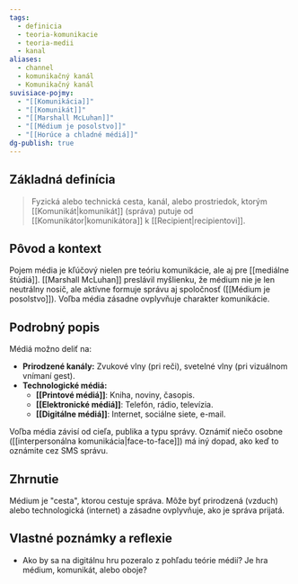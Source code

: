 ```yaml
---
tags:
  - definicia
  - teoria-komunikacie
  - teoria-medii
  - kanal
aliases:
  - channel
  - komunikačný kanál
  - Komunikačný kanál
suvisiace-pojmy:
  - "[[Komunikácia]]"
  - "[[Komunikát]]"
  - "[[Marshall McLuhan]]"
  - "[[Médium je posolstvo]]"
  - "[[Horúce a chladné médiá]]"
dg-publish: true
---
```

## Základná definícia

> Fyzická alebo technická cesta, kanál, alebo prostriedok, ktorým [[Komunikát|komunikát]] (správa) putuje od [[Komunikátor|komunikátora]] k [[Recipient|recipientovi]].

## Pôvod a kontext

Pojem média je kľúčový nielen pre teóriu komunikácie, ale aj pre [[mediálne štúdiá]]. [[Marshall McLuhan]] preslávil myšlienku, že médium nie je len neutrálny nosič, ale aktívne formuje správu aj spoločnosť ([[Médium je posolstvo]]). Voľba média zásadne ovplyvňuje charakter komunikácie.

## Podrobný popis

Médiá možno deliť na:
* **Prirodzené kanály:** Zvukové vlny (pri reči), svetelné vlny (pri vizuálnom vnímaní gest).
* **Technologické médiá:**
    * **[[Printové médiá]]**: Kniha, noviny, časopis.
    * **[[Elektronické médiá]]**: Telefón, rádio, televízia.
    * **[[Digitálne médiá]]**: Internet, sociálne siete, e-mail.

Voľba média závisí od cieľa, publika a typu správy. Oznámiť niečo osobne ([[interpersonálna komunikácia|face-to-face]]) má iný dopad, ako keď to oznámite cez SMS správu.

## Zhrnutie

Médium je "cesta", ktorou cestuje správa. Môže byť prirodzená (vzduch) alebo technologická (internet) a zásadne ovplyvňuje, ako je správa prijatá.

## Vlastné poznámky a reflexie

* Ako by sa na digitálnu hru pozeralo z pohľadu teórie médií? Je hra médium, komunikát, alebo oboje?